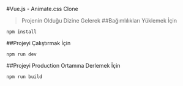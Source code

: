 #Vue.js - Animate.css Clone
> Projenin Olduğu Dizine Gelerek
##Bağımlılıkları Yüklemek İçin
```
npm install
```
##Projeyi Çalıştırmak İçin
```
npm run dev
```
##Projeyi Production Ortamına Derlemek İçin
```
npm run build
```
